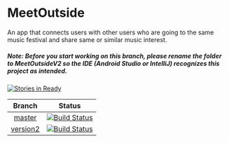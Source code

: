 # MeetOutside

An app that connects users with other users who are going to the same music festival and share same or similar music interest.

##### Note: Before you start working on this branch, please rename the folder to MeetOutsideV2 so the IDE (Android Studio or IntelliJ) recognizes this project as intended.

[![Stories in Ready](https://badge.waffle.io/binhonglee/MeetOutside.svg?label=ready&title=Ready)](http://waffle.io/binhonglee/MeetOutside)

| Branch | Status |
|:------:|:------:|
| [master](https://github.com/binhonglee/MeetOutside/) | [![Build Status](https://travis-ci.org/binhonglee/MeetOutside.svg?branch=master)](https://travis-ci.org/binhonglee/MeetOutside) |
| [version2](https://github.com/binhonglee/MeetOutside/tree/version2) | [![Build Status](https://travis-ci.org/binhonglee/MeetOutside.svg?branch=version2)](https://travis-ci.org/binhonglee/MeetOutside) |
